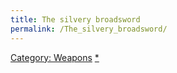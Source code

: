 ```yaml
---
title: The silvery broadsword
permalink: /The_silvery_broadsword/
---
```


[Category: Weapons](Category:_Weapons "wikilink")
[\*](Category:_Slashing_weapons "wikilink")
